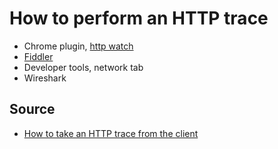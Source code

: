 ﻿# How to perform an HTTP trace

* Chrome plugin, [http watch](http://www.httpwatch.com/download/)
* [Fiddler](https://www.telerik.com/download/fiddler)
* Developer tools, network tab
* Wireshark

## Source

* [How to take an HTTP trace from the client](https://techcommunity.microsoft.com/t5/IIS-Support-Blog/How-to-take-an-HTTP-trace-from-the-client/ba-p/799618)
